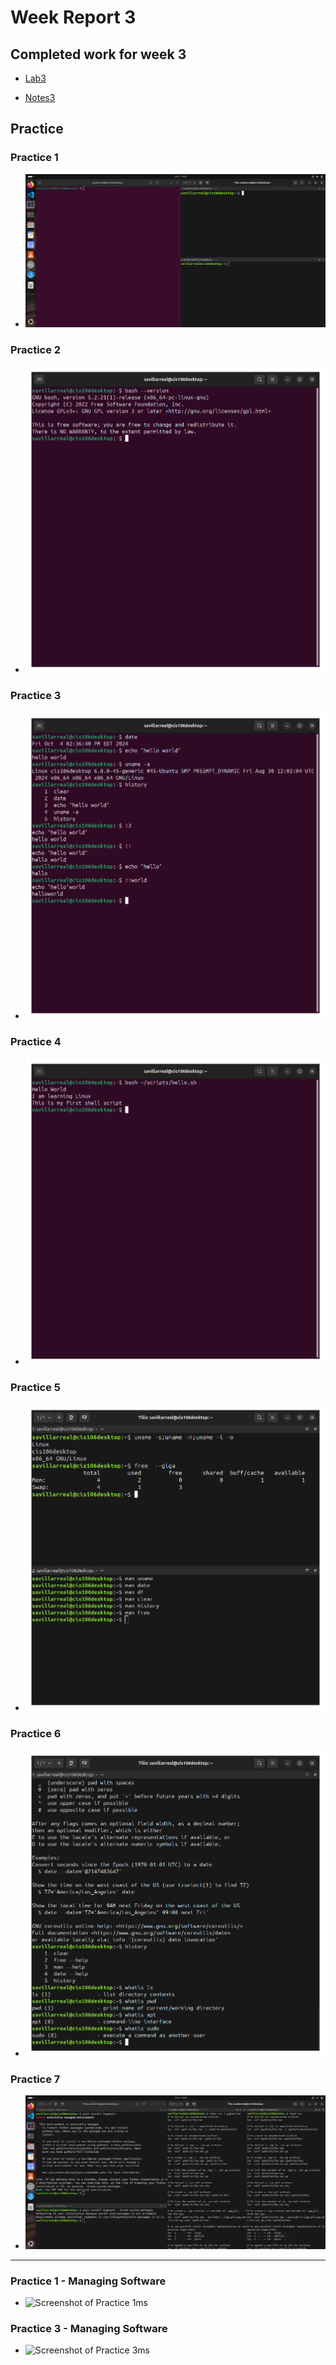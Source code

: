 # Week Report 3

## Completed work for week 3

* [Lab3]()

* [Notes3]()

## Practice

### Practice 1

* ![Screenshot of Practice 1](Practice1.png)

### Practice 2

* ![Screenshot of Practice 2](Practice2.png)

### Practice 3

* ![Screenshot of Practice 3](Practice3.png)

### Practice 4

* ![Screenshot of Practice 4](Practice4.png)

### Practice 5

* ![Screenshot of Practice 5](Practice5.png)

### Practice 6

* ![Screenshot of Practice 6](Practice6.png)

### Practice 7

* ![Screenshot of Practice 7](Practice7.png)

<hr>

### Practice 1 - Managing Software

* ![Screenshot of Practice 1ms]()

### Practice 3 - Managing Software

* ![Screenshot of Practice 3ms]()